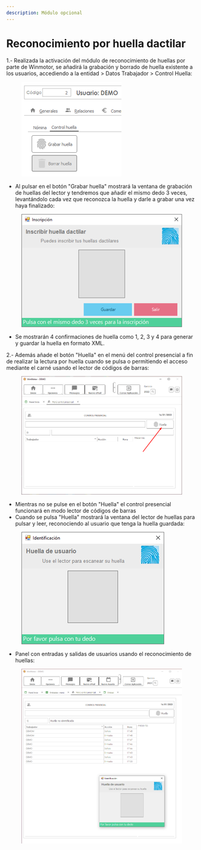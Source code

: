 ```yaml
---
description: Módulo opcional
---
```


# Reconocimiento por huella dactilar

1.- Realizada la activación del módulo de reconocimiento de huellas por parte de Winmotor, se añadirá la grabación y borrado de huella existente a los usuarios, accediendo a la entidad > Datos Trabajador > Control Huella:

<figure><img src="../../../.gitbook/assets/imagen (2) (1) (3) (1).png" alt=""><figcaption></figcaption></figure>

* Al pulsar en el botón "Grabar huella" mostrará la ventana de grabación de huellas del lector y tendremos que añadir el mismo dedo 3 veces, levantándolo cada vez que reconozca la huella y darle a grabar una vez haya finalizado:

<figure><img src="../../../.gitbook/assets/imagen (8) (1) (2).png" alt=""><figcaption></figcaption></figure>

* Se mostrarán 4 confirmaciones de huella como 1, 2, 3 y 4 para generar y guardar la huella en formato XML.

2.- Además añade el botón "Huella" en el menú del control presencial a fin de realizar la lectura por huella cuando se pulsa o permitiendo el acceso mediante el carné usando el lector de códigos de barras:

<figure><img src="../../../.gitbook/assets/imagen (1) (1) (2).png" alt=""><figcaption></figcaption></figure>

* Mientras no se pulse en el botón "Huella" el control presencial funcionará en modo lector de códigos de barras
* Cuando se pulsa "Huella" mostrará la ventana del lector de huellas para pulsar y leer, reconociendo al usuario que tenga la huella guardada:

<figure><img src="../../../.gitbook/assets/imagen (3) (5).png" alt=""><figcaption></figcaption></figure>

* Panel con entradas y salidas de usuarios usando el reconocimiento de huellas:

<figure><img src="../../../.gitbook/assets/imagen (6) (1) (4).png" alt=""><figcaption></figcaption></figure>
